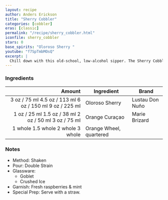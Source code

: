 ```yaml
---
layout: recipe
author: Anders Erickson
title: "Sherry Cobbler"
categories: [cobbler]
eras: [classic]
permalink: "/recipe/sherry_cobbler.html"
iconfile: sherry_cobbler
stars: 0
base_spirits: "Oloroso Sherry "
youtube: "f7SpTmbMOsQ"
excerpt: |
  Chill down with this old-school, low-alcohol sipper. The Sherry Cobbler is a classic, delicious alternative to the Mint Julep.
---
```


### Ingredients

|  Amount | Ingredient              | Brand           |
| ------: | ----------------------- | --------------- |
|    <span class="onex active">3 oz  / 75 ml</span> <span class="onehalfx">4.5 oz  / 113 ml</span> <span class="twox">6 oz  / 150 ml</span> <span class="threex">9 oz  / 225 ml</span>| Oloroso Sherry          | Lustau Don Nuño |
|    <span class="onex active">1 oz  / 25 ml</span> <span class="onehalfx">1.5 oz  / 38 ml</span> <span class="twox">2 oz  / 50 ml</span> <span class="threex">3 oz  / 75 ml</span>| Orange Curaçao          | Marie Brizard   |
| <span class="onex active">1 whole </span> <span class="onehalfx">1.5 whole </span> <span class="twox">2 whole </span> <span class="threex">3 whole </span>| Orange Wheel, quartered |

### Notes

- Method: Shaken
- Pour: Double Strain
- Glassware:
  - Goblet
  - Crushed Ice
- Garnish: Fresh raspberries & mint
- Special Prep: Serve with a straw.
